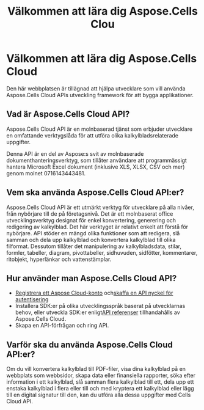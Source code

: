 ﻿---
title: Välkommen att lära dig Aspose.Cells Clou
type: docs
url: /sv/learn-aspose-cells-cloud
description: Välkommen att lära dig Aspose.Cells Cloud
weight: 10
---
# Välkommen att lära dig Aspose.Cells Cloud

Den här webbplatsen är tillägnad att hjälpa utvecklare som vill använda Aspose.Cells Cloud APIs utveckling framework för att bygga applikationer.

## Vad är Aspose.Cells Cloud API?

 Aspose.Cells Cloud API är en molnbaserad tjänst som erbjuder utvecklare en omfattande verktygslåda för att utföra olika kalkylbladsrelaterade uppgifter.

Denna API är en del av Aspose:s svit av molnbaserade dokumenthanteringsverktyg, som tillåter användare att programmässigt hantera Microsoft Excel dokument (inklusive XLS, XLSX, CSV och mer) genom molnet 0716143443481.

## Vem ska använda Aspose.Cells Cloud API:er?

Aspose.Cells Cloud API är ett utmärkt verktyg för utvecklare på alla nivåer, från nybörjare till de på företagsnivå. Det är ett molnbaserat office utvecklingsverktyg designat för enkel konvertering, generering och redigering av kalkylblad. Det här verktyget är relativt enkelt att förstå för nybörjare. API stöder en mängd olika funktioner som att redigera, slå samman och dela upp kalkylblad och konvertera kalkylblad till olika filformat. Dessutom tillåter det manipulering av kalkylbladsdata, stilar, formler, tabeller, diagram, pivottabeller, sidhuvuden, sidfötter, kommentarer, ritobjekt, hyperlänkar och vattenstämplar.


## Hur använder man Aspose.Cells Cloud API?

- [Registrera ett Aspose Cloud-konto](https://id.containerize.com/signup) och[skaffa en API nyckel för autentisering](https://dashboard.aspose.cloud/applications)
- Installera SDK:er på olika utvecklingsspråk baserat på utvecklarnas behov, eller utveckla SDK:er enligt[API referenser](https://reference.aspose.cloud/cells/) tillhandahålls av Aspose.Cells Cloud.
- Skapa en API-förfrågan och ring API.


## Varför ska du använda Aspose.Cells Cloud API:er?

Om du vill konvertera kalkylblad till PDF-filer, visa dina kalkylblad på en webbplats som webbsidor, skapa data eller finansiella rapporter, söka efter information i ett kalkylblad, slå samman flera kalkylblad till ett, dela upp ett enstaka kalkylblad i flera eller till och med kryptera ett kalkylblad eller lägg till en digital signatur till den, kan du utföra alla dessa uppgifter med Cells Cloud API.


